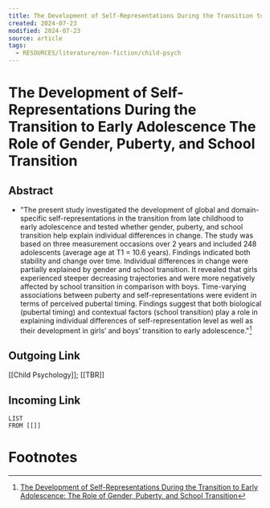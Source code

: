 ```yaml
---
title: The Development of Self-Representations During the Transition to Early Adolescence The Role of Gender, Puberty, and School Transition
created: 2024-07-23
modified: 2024-07-23
source: article
tags:
  - RESOURCES/literature/non-fiction/child-psych
---
```

# The Development of Self-Representations During the Transition to Early Adolescence The Role of Gender, Puberty, and School Transition
## Abstract
- "The present study investigated the development of global and domain-specific self-representations in the transition from late childhood to early adolescence and tested whether gender, puberty, and school transition help explain individual differences in change. The study was based on three measurement occasions over 2 years and included 248 adolescents (average age at T1 = 10.6 years). Findings indicated both stability and change over time. Individual differences in change were partially explained by gender and school transition. It revealed that girls experienced steeper decreasing trajectories and were more negatively affected by school transition in comparison with boys. Time-varying associations between puberty and self-representations were evident in terms of perceived pubertal timing. Findings suggest that both biological (pubertal timing) and contextual factors (school transition) play a role in explaining individual differences of self-representation level as well as their development in girls’ and boys’ transition to early adolescence."[^1]
## Outgoing Link
[[Child Psychology]]; [[TBR]]
## Incoming Link
```dataview
LIST
FROM [[]]
```
# Footnotes

[^1]: [The Development of Self-Representations During the Transition to Early Adolescence: The Role of Gender, Puberty, and School Transition](https://journals.sagepub.com/doi/abs/10.1177/0272431615624841)
